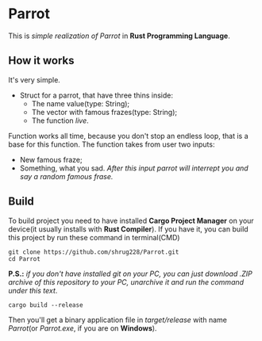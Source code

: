 # Parrot
This is *simple realization of Parrot* in **Rust Programming Language**.

## How it works
It's very simple.
* Struct for a parrot, that have three thins inside:
  + The name value(type: String);
  + The vector with famous frazes(type: String);
  + The function *live*.

Function works all time, because you don't stop an endless loop, that is a base for this function. The function takes from user two inputs:
* New famous fraze;
* Something, what you sad. *After this input parrot will interrept you and say a random famous frase.*

## Build
To build project you need to have installed **Cargo Project Manager** on your device(it usually installs with **Rust Compiler**). If you have it, you can build this project by run these command in terminal(CMD)
```
git clone https://github.com/shrug228/Parrot.git
cd Parrot
```
**P.S.:** *if you don't have installed git on your PC, you can just download .ZIP archive of this repository to your PC, unarchive it and run the command under this text*.
```
cargo build --release
```

Then you'll get a binary application file in *target/release* with name *Parrot*(or *Parrot.exe*, if you are on **Windows**).
